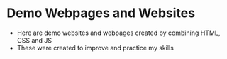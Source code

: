 # Demo Webpages and Websites
* Here are demo websites and webpages created by combining HTML, CSS and JS  
* These were created to improve and practice my skills
